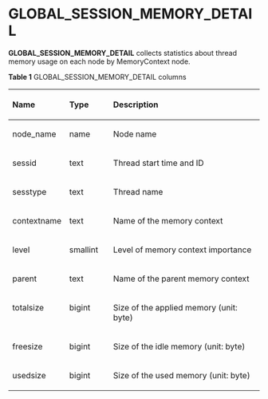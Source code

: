 # GLOBAL\_SESSION\_MEMORY\_DETAIL<a name="EN-US_TOPIC_0245374740"></a>

**GLOBAL\_SESSION\_MEMORY\_DETAIL**  collects statistics about thread memory usage on each node by MemoryContext node. 

**Table  1**  GLOBAL\_SESSION\_MEMORY\_DETAIL columns

<a name="en-us_topic_0237122636_table1182694910257"></a>
<table><thead align="left"><tr id="en-us_topic_0237122636_row16930154920259"><th class="cellrowborder" valign="top" width="18.61%" id="mcps1.2.4.1.1"><p id="en-us_topic_0237122636_p17930114992512"><a name="en-us_topic_0237122636_p17930114992512"></a><a name="en-us_topic_0237122636_p17930114992512"></a><strong id="b14504827171216"><a name="b14504827171216"></a><a name="b14504827171216"></a>Name</strong></p>
</th>
<th class="cellrowborder" valign="top" width="17.740000000000002%" id="mcps1.2.4.1.2"><p id="en-us_topic_0237122636_p1093034917254"><a name="en-us_topic_0237122636_p1093034917254"></a><a name="en-us_topic_0237122636_p1093034917254"></a><strong id="b12403162851211"><a name="b12403162851211"></a><a name="b12403162851211"></a>Type</strong></p>
</th>
<th class="cellrowborder" valign="top" width="63.65%" id="mcps1.2.4.1.3"><p id="en-us_topic_0237122636_p59314498252"><a name="en-us_topic_0237122636_p59314498252"></a><a name="en-us_topic_0237122636_p59314498252"></a><strong id="b832222911128"><a name="b832222911128"></a><a name="b832222911128"></a>Description</strong></p>
</th>
</tr>
</thead>
<tbody><tr id="en-us_topic_0237122636_row0489145033116"><td class="cellrowborder" valign="top" width="18.61%" headers="mcps1.2.4.1.1 "><p id="en-us_topic_0237122636_p649035053114"><a name="en-us_topic_0237122636_p649035053114"></a><a name="en-us_topic_0237122636_p649035053114"></a>node_name</p>
</td>
<td class="cellrowborder" valign="top" width="17.740000000000002%" headers="mcps1.2.4.1.2 "><p id="en-us_topic_0237122636_p4490250133119"><a name="en-us_topic_0237122636_p4490250133119"></a><a name="en-us_topic_0237122636_p4490250133119"></a>name</p>
</td>
<td class="cellrowborder" valign="top" width="63.65%" headers="mcps1.2.4.1.3 "><p id="en-us_topic_0237122636_p549095014313"><a name="en-us_topic_0237122636_p549095014313"></a><a name="en-us_topic_0237122636_p549095014313"></a>Node name</p>
</td>
</tr>
<tr id="en-us_topic_0237122636_row169311494258"><td class="cellrowborder" valign="top" width="18.61%" headers="mcps1.2.4.1.1 "><p id="en-us_topic_0237122636_p18931154922513"><a name="en-us_topic_0237122636_p18931154922513"></a><a name="en-us_topic_0237122636_p18931154922513"></a>sessid</p>
</td>
<td class="cellrowborder" valign="top" width="17.740000000000002%" headers="mcps1.2.4.1.2 "><p id="en-us_topic_0237122636_p13931164952518"><a name="en-us_topic_0237122636_p13931164952518"></a><a name="en-us_topic_0237122636_p13931164952518"></a>text</p>
</td>
<td class="cellrowborder" valign="top" width="63.65%" headers="mcps1.2.4.1.3 "><p id="en-us_topic_0237122636_p693274918257"><a name="en-us_topic_0237122636_p693274918257"></a><a name="en-us_topic_0237122636_p693274918257"></a>Thread start time and ID</p>
</td>
</tr>
<tr id="en-us_topic_0237122636_row693215497256"><td class="cellrowborder" valign="top" width="18.61%" headers="mcps1.2.4.1.1 "><p id="en-us_topic_0237122636_p893224915253"><a name="en-us_topic_0237122636_p893224915253"></a><a name="en-us_topic_0237122636_p893224915253"></a>sesstype</p>
</td>
<td class="cellrowborder" valign="top" width="17.740000000000002%" headers="mcps1.2.4.1.2 "><p id="en-us_topic_0237122636_p13932124912511"><a name="en-us_topic_0237122636_p13932124912511"></a><a name="en-us_topic_0237122636_p13932124912511"></a>text</p>
</td>
<td class="cellrowborder" valign="top" width="63.65%" headers="mcps1.2.4.1.3 "><p id="en-us_topic_0237122636_p0932249142514"><a name="en-us_topic_0237122636_p0932249142514"></a><a name="en-us_topic_0237122636_p0932249142514"></a>Thread name</p>
</td>
</tr>
<tr id="en-us_topic_0237122636_row6933449132511"><td class="cellrowborder" valign="top" width="18.61%" headers="mcps1.2.4.1.1 "><p id="en-us_topic_0237122636_p1933649152512"><a name="en-us_topic_0237122636_p1933649152512"></a><a name="en-us_topic_0237122636_p1933649152512"></a>contextname</p>
</td>
<td class="cellrowborder" valign="top" width="17.740000000000002%" headers="mcps1.2.4.1.2 "><p id="en-us_topic_0237122636_p20933154919255"><a name="en-us_topic_0237122636_p20933154919255"></a><a name="en-us_topic_0237122636_p20933154919255"></a>text</p>
</td>
<td class="cellrowborder" valign="top" width="63.65%" headers="mcps1.2.4.1.3 "><p id="en-us_topic_0237122636_p18933174916250"><a name="en-us_topic_0237122636_p18933174916250"></a><a name="en-us_topic_0237122636_p18933174916250"></a>Name of the memory context</p>
</td>
</tr>
<tr id="en-us_topic_0237122636_row1393374922515"><td class="cellrowborder" valign="top" width="18.61%" headers="mcps1.2.4.1.1 "><p id="en-us_topic_0237122636_p49342496253"><a name="en-us_topic_0237122636_p49342496253"></a><a name="en-us_topic_0237122636_p49342496253"></a>level</p>
</td>
<td class="cellrowborder" valign="top" width="17.740000000000002%" headers="mcps1.2.4.1.2 "><p id="en-us_topic_0237122636_p393474992516"><a name="en-us_topic_0237122636_p393474992516"></a><a name="en-us_topic_0237122636_p393474992516"></a>smallint</p>
</td>
<td class="cellrowborder" valign="top" width="63.65%" headers="mcps1.2.4.1.3 "><p id="en-us_topic_0237122636_p1693474915252"><a name="en-us_topic_0237122636_p1693474915252"></a><a name="en-us_topic_0237122636_p1693474915252"></a>Level of memory context importance</p>
</td>
</tr>
<tr id="en-us_topic_0237122636_row18934149192511"><td class="cellrowborder" valign="top" width="18.61%" headers="mcps1.2.4.1.1 "><p id="en-us_topic_0237122636_p8934649172514"><a name="en-us_topic_0237122636_p8934649172514"></a><a name="en-us_topic_0237122636_p8934649172514"></a>parent</p>
</td>
<td class="cellrowborder" valign="top" width="17.740000000000002%" headers="mcps1.2.4.1.2 "><p id="en-us_topic_0237122636_p1393494982517"><a name="en-us_topic_0237122636_p1393494982517"></a><a name="en-us_topic_0237122636_p1393494982517"></a>text</p>
</td>
<td class="cellrowborder" valign="top" width="63.65%" headers="mcps1.2.4.1.3 "><p id="en-us_topic_0237122636_p18935104916253"><a name="en-us_topic_0237122636_p18935104916253"></a><a name="en-us_topic_0237122636_p18935104916253"></a>Name of the parent memory context</p>
</td>
</tr>
<tr id="en-us_topic_0237122636_row129353499251"><td class="cellrowborder" valign="top" width="18.61%" headers="mcps1.2.4.1.1 "><p id="en-us_topic_0237122636_p1993524962519"><a name="en-us_topic_0237122636_p1993524962519"></a><a name="en-us_topic_0237122636_p1993524962519"></a>totalsize</p>
</td>
<td class="cellrowborder" valign="top" width="17.740000000000002%" headers="mcps1.2.4.1.2 "><p id="en-us_topic_0237122636_p1935124912252"><a name="en-us_topic_0237122636_p1935124912252"></a><a name="en-us_topic_0237122636_p1935124912252"></a>bigint</p>
</td>
<td class="cellrowborder" valign="top" width="63.65%" headers="mcps1.2.4.1.3 "><p id="en-us_topic_0237122636_p11935154942514"><a name="en-us_topic_0237122636_p11935154942514"></a><a name="en-us_topic_0237122636_p11935154942514"></a>Size of the applied memory (unit: byte)</p>
</td>
</tr>
<tr id="en-us_topic_0237122636_row6936114910250"><td class="cellrowborder" valign="top" width="18.61%" headers="mcps1.2.4.1.1 "><p id="en-us_topic_0237122636_p093794982519"><a name="en-us_topic_0237122636_p093794982519"></a><a name="en-us_topic_0237122636_p093794982519"></a>freesize</p>
</td>
<td class="cellrowborder" valign="top" width="17.740000000000002%" headers="mcps1.2.4.1.2 "><p id="en-us_topic_0237122636_p11937164913259"><a name="en-us_topic_0237122636_p11937164913259"></a><a name="en-us_topic_0237122636_p11937164913259"></a>bigint</p>
</td>
<td class="cellrowborder" valign="top" width="63.65%" headers="mcps1.2.4.1.3 "><p id="en-us_topic_0237122636_p59371496252"><a name="en-us_topic_0237122636_p59371496252"></a><a name="en-us_topic_0237122636_p59371496252"></a>Size of the idle memory (unit: byte)</p>
</td>
</tr>
<tr id="en-us_topic_0237122636_row09371849192515"><td class="cellrowborder" valign="top" width="18.61%" headers="mcps1.2.4.1.1 "><p id="en-us_topic_0237122636_p199371049152518"><a name="en-us_topic_0237122636_p199371049152518"></a><a name="en-us_topic_0237122636_p199371049152518"></a>usedsize</p>
</td>
<td class="cellrowborder" valign="top" width="17.740000000000002%" headers="mcps1.2.4.1.2 "><p id="en-us_topic_0237122636_p1593794972517"><a name="en-us_topic_0237122636_p1593794972517"></a><a name="en-us_topic_0237122636_p1593794972517"></a>bigint</p>
</td>
<td class="cellrowborder" valign="top" width="63.65%" headers="mcps1.2.4.1.3 "><p id="en-us_topic_0237122636_p4937124916253"><a name="en-us_topic_0237122636_p4937124916253"></a><a name="en-us_topic_0237122636_p4937124916253"></a>Size of the used memory (unit: byte)</p>
</td>
</tr>
</tbody>
</table>

